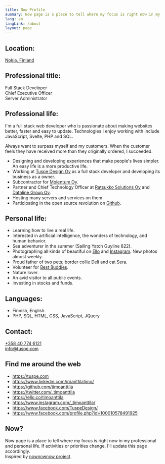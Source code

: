 ```yaml
---
title: Now Profile
summary: Now page is a place to tell where my focus is right now in my professional and personal life.
lang: en
langLink: /about
layout: page
---
```


## Location:

[Nokia, Finland](https://goo.gl/maps/k437LzVrvYzhUvXV9 "Google Maps")

## Professional title:

Full Stack Developer  
Chief Executive Officer  
Server Administrator

## Professional life:

I'm a full stack web developer who is passionate about making websites better, faster and easy to update. Technologies I enjoy working with include JavaScript, Svelte, PHP and SQL.

Always want to surpass myself and my customers. When the customer feels they have received more than they originally ordered, I succeeded.

- Designing and developing experiences that make people's lives simpler. An easy life is a more productive life.
- Working at <a href="https://tuspe.com/" rel="noreferrer noopener" target="_blank">Tuspe Design Oy</a> as a full stack developer and developing its business as a owner.
- Subcontractor for <a href="https://molentum.fi/" rel="noreferrer noopener" target="_blank">Molentum Oy</a>.
- Partner and Chief Technology Officer at <a href="https://www.ratsukko.com/" rel="noreferrer noopener" target="_blank" title="Booking calendar Ratsukko">Ratsukko Solutions Oy</a> and <a href="https://www.dataline.fi/" rel="noreferrer noopener" target="_blank">Dataline Group Oy</a>.
- Hosting many servers and services on them.
- Participating in the open source revolution on <a href="https://github.com/timoanttila?tab=repositories" rel="noreferrer noopener" target="_blank">Github</a>.

## Personal life:

- Learning how to live a real life.
- Interested in artificial intelligence, the wonders of technology, and human behavior.
- Sea adventurer in the summer (Sailing Yatch Guyline 822).
- Photographing all kinds of beautiful on <a href="https://ello.co/timoanttila" rel="noreferrer noopener" target="_blank" title="Follow me on Ello">Ello</a> and <a href="https://www.instagram.com/tewdin/" rel="noreferrer noopener" target="_blank" title="Follow me on Instagram">Instagram</a>. New photos almost weekly.
- Proud father of two pets; border collie Deli and cat Sera.
- Volunteer for <a href="https://www.tukiliitto.fi/toiminta/best-buddies-kaveritoiminta/" rel="noreferrer noopener" target="_blank" title="Tukiliiton järjestämä Best Buddies -kaveritoiminta">Best Buddies</a>.
- Nature lover.
- An avid visitor to all public events.
- Investing in stocks and funds.

## Languages:

- Finnish, English
- PHP, SQL, HTML, CSS, JavaScript, JQuery

## Contact:

<a href="tel:+358407746121" rel="nofollow">+358 40 774 6121</a>  
<a href="mailto:info@tuspe.com" rel="nofollow">info@tuspe.com</a>

## Find me around the web

- <a href="https://tuspe.com" rel="noreferrer noopener" target="_blank">https://tuspe.com</a>
- <a href="https://www.linkedin.com/in/anttilatimo/" rel="noreferrer noopener" target="_blank">https://www.linkedin.com/in/anttilatimo/</a>
- <a href="https://github.com/timoanttila" rel="noreferrer noopener" target="_blank">https://github.com/timoanttila</a>
- <a href="https://twitter.com/_timoanttila" rel="noreferrer noopener" target="_blank" title="Follow Timo Anttila on Twitter">https://twitter.com/_timoanttila</a>
- <a href="https://ello.co/timoanttila" rel="noreferrer noopener" target="_blank">https://ello.co/timoanttila</a>
- <a href="https://www.instagram.com/_timoanttila/" rel="noreferrer noopener" target="_blank" title="Follow Timo Anttila on Instagram">https://www.instagram.com/_timoanttila/</a>
- <a href="https://www.facebook.com/TuspeDesign/" rel="noreferrer noopener" target="_blank">https://www.facebook.com/TuspeDesign/</a>
- <a href="https://www.facebook.com/profile.php?id=100010578491925" rel="noreferrer noopener" target="_blank">https://www.facebook.com/profile.php?id=100010578491925</a>

## Now?

Now page is a place to tell where my focus is right now in my professional and personal life. If activities or priorities change, I'll update this page accordingly.  
Inspired by <a href="https://nownownow.com/" rel="noreferrer noopener" target="_blank">nownownow project</a>.